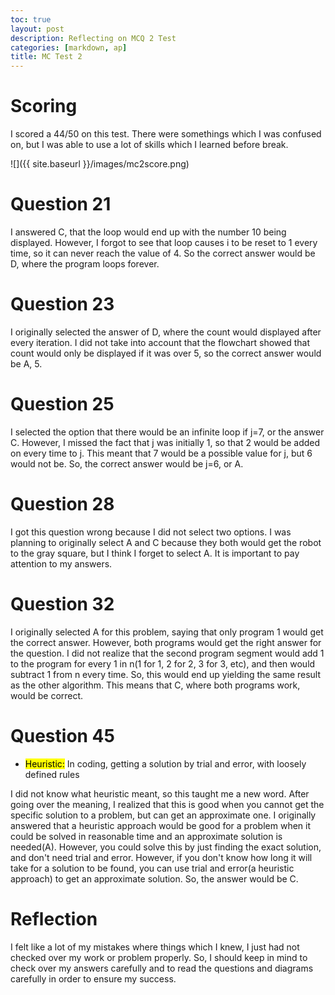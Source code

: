 ```yaml
---
toc: true
layout: post
description: Reflecting on MCQ 2 Test
categories: [markdown, ap]
title: MC Test 2
---
```


# Scoring
I scored a 44/50 on this test. There were somethings which I was confused on, but I was able to use a lot of skills which I learned before break.

![]({{ site.baseurl }}/images/mc2score.png)

# Question 21

I answered C, that the loop would end up with the number 10 being displayed. However, I forgot to see that loop causes i to be reset to 1 every time, so it can never reach the value of 4. So the correct answer would be D, where the program loops forever.

# Question 23

I originally selected the answer of D, where the count would displayed after every iteration. I did not take into account that the flowchart showed that count would only be displayed if it was over 5, so the correct answer would be A, 5.

# Question 25

I selected the option that there would be an infinite loop if j=7, or the answer C. However, I missed the fact that j was initially 1, so that 2 would be added on every time to j. This meant that 7 would be a possible value for j, but 6 would not be. So, the correct answer would be j=6, or A.

# Question 28

I got this question wrong because I did not select two options. I was planning to originally select A and C because they both would get the robot to the gray square, but I think I forget to select A. It is important to pay attention to my answers.


# Question 32

I originally selected A for this problem, saying that only program 1 would get the correct answer. However, both programs would get the right answer for the question. I did not realize that the second program segment would add 1 to the program for every 1 in n(1 for 1, 2 for 2, 3 for 3, etc), and then would subtract 1 from n every time. So, this would end up yielding the same result as the other algorithm. This means that C, where both programs work, would be correct.

# Question 45

- <mark>Heuristic:</mark> In coding, getting a solution by trial and error, with loosely defined rules

I did not know what heuristic meant, so this taught me a new word. After going over the meaning, I realized that this is good when you cannot get the specific solution to a problem, but can get an approximate one. I originally answered that a heuristic approach would be good for a problem when it could be solved in reasonable time and an approximate solution is needed(A). However, you could solve this by just finding the exact solution, and don't need trial and error. However, if you don't know how long it will take for a solution to be found, you can use trial and error(a heuristic approach) to get an approximate solution. So, the answer would be C.

# Reflection

I felt like a lot of my mistakes where things which I knew, I just had not checked over my work or problem properly. So, I should keep in mind to check over my answers carefully and to read the questions and diagrams carefully in order to ensure my success.